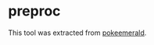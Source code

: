 # preproc

This tool was extracted from [pokeemerald](https://github.com/pret/pokeemerald/tree/master/tools/preproc).

